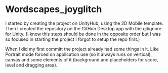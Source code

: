 # Wordscapes_joyglitch
 
I started by creating the project on UnityHub, using the 2D Mobile template.
Then I created the repository on the GitHub Desktop app with the gitignore for Unity.
(I know this steps should be done in the opposite order but I was so focused in starting the project I forgot to setup the repo first.)

When I did my first committ the project already had some things in it. Like Portrait mode forced on application use (so it always runs on vertical), canvas and some elements of it (background and placeholders for score, level and dragging area).

